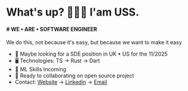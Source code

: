 What's up? 👦🏾🤝 I'am USS.
=======================================================================================================================================

#### # WE • ARE • SOFTWARE ENGINEER
We do this, not because it's easy, but because we want to make it easy

* 👀 Maybe looking for a SDE position in UK • US for the 11/2025
* 🖥️ Technologies: TS → Rust → Dart
* 🌱 ML Skills Incoming
* 🤝 Ready to collaborating on open source project
* Contact: [Website](https://uss-franckmekoulou.web.app/) → [Linkedin](https://www.linkedin.com/in/franck-mekoulou/) → [Email](mailto:franckmekoulou.dev@hotmail.com)
